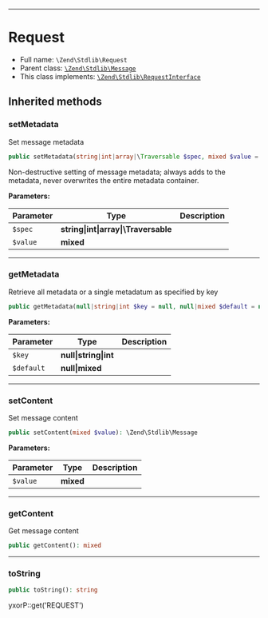 ***

# Request

* Full name: `\Zend\Stdlib\Request`
* Parent class: [`\Zend\Stdlib\Message`](./Message.md)
* This class implements:
  [`\Zend\Stdlib\RequestInterface`](./RequestInterface.md)

## Inherited methods

### setMetadata

Set message metadata

```php
public setMetadata(string|int|array|\Traversable $spec, mixed $value = null): \Zend\Stdlib\Message
```

Non-destructive setting of message metadata; always adds to the metadata, never overwrites the entire metadata
container.

**Parameters:**

| Parameter | Type | Description |
|-----------|------|-------------|
| `$spec` | **string&#124;int&#124;array&#124;\Traversable** |  |
| `$value` | **mixed** |  |

***

### getMetadata

Retrieve all metadata or a single metadatum as specified by key

```php
public getMetadata(null|string|int $key = null, null|mixed $default = null): mixed
```

**Parameters:**

| Parameter | Type | Description |
|-----------|------|-------------|
| `$key` | **null&#124;string&#124;int** |  |
| `$default` | **null&#124;mixed** |  |

***

### setContent

Set message content

```php
public setContent(mixed $value): \Zend\Stdlib\Message
```

**Parameters:**

| Parameter | Type | Description |
|-----------|------|-------------|
| `$value` | **mixed** |  |

***

### getContent

Get message content

```php
public getContent(): mixed
```

***

### toString

```php
public toString(): string
```

yxorP::get('REQUEST')
